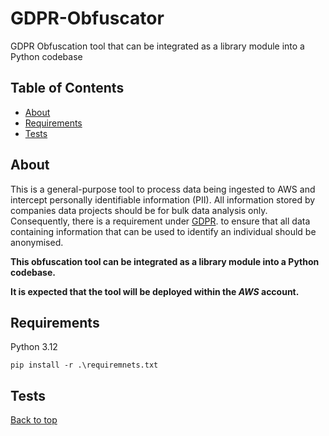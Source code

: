 # GDPR-Obfuscator
GDPR Obfuscation tool that can be integrated as a library module into a Python codebase

## Table of Contents
- [About](#about)
- [Requirements](#requirements)
- [Tests](#tests)

## About
This is a general-purpose tool to process data being ingested to AWS and intercept 
personally identifiable information (PII). All information stored by companies data
projects should be for bulk data analysis only. Consequently, there is a requirement
under [GDPR](https://ico.org.uk/media/for-organisations/guide-to-data-protection/guide-to-the-general-data-protection-regulation-gdpr-1-1.pdf/).
to ensure that all data containing information that can be used to identify an individual
should be anonymised.

**This obfuscation tool can be integrated as a library module into a Python codebase.**

**It is expected that the tool will be deployed within the _AWS_ account.**

## Requirements
Python 3.12

```
pip install -r .\requiremnets.txt
```
## Tests


[Back to top](#top)